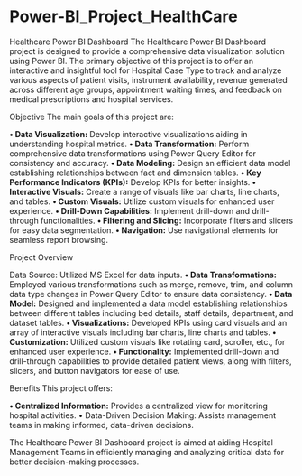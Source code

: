 # Power-BI_Project_HealthCare
Healthcare Power BI Dashboard The Healthcare Power BI Dashboard project is designed to provide a comprehensive data visualization solution using Power BI. The primary objective of this project is to offer an interactive and insightful tool for Hospital Case Type to track and analyze various aspects of patient visits, instrument availability, revenue generated across different age groups, appointment waiting times, and feedback on medical prescriptions and hospital services.

Objective The main goals of this project are:

**• Data Visualization:** Develop interactive visualizations aiding in understanding hospital metrics. 
**• Data Transformation:** Perform comprehensive data transformations using Power Query Editor for consistency and accuracy. 
**• Data Modeling:** Design an efficient data model establishing relationships between fact and dimension tables. 
**• Key Performance Indicators (KPIs):** Develop KPIs for better insights. 
**• Interactive Visuals:** Create a range of visuals like bar charts, line charts, and tables. 
**• Custom Visuals:** Utilize custom visuals for enhanced user experience. 
**• Drill-Down Capabilities:** Implement drill-down and drill-through functionalities. 
**• Filtering and Slicing:** Incorporate filters and slicers for easy data segmentation. 
**• Navigation:** Use navigational elements for seamless report browsing.

Project Overview

Data Source: Utilized MS Excel for data inputs. 
**• Data Transformations:** Employed various transformations such as merge, remove, trim, and column data type changes in Power Query Editor to ensure data consistency.
**• Data Model:** Designed and implemented a data model establishing relationships between different tables including bed details, staff details, department, and dataset tables. 
**• Visualizations:** Developed KPIs using card visuals and an array of interactive visuals including bar charts, line charts and tables.
**• Customization:** Utilized custom visuals like rotating card, scroller, etc., for enhanced user experience.
**• Functionality:** Implemented drill-down and drill-through capabilities to provide detailed patient views, along with filters, slicers, and button navigators for ease of use.

Benefits This project offers:

**• Centralized Information:** Provides a centralized view for monitoring hospital activities. • Data-Driven Decision Making: Assists management teams in making informed, data-driven decisions.

The Healthcare Power BI Dashboard project is aimed at aiding Hospital Management Teams in efficiently managing and analyzing critical data for better decision-making processes.

